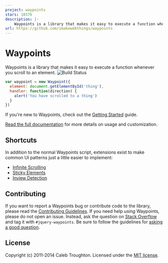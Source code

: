 ```yaml
---
project: waypoints
stars: 10376
description: |-
    Waypoints is a library that makes it easy to execute a function whenever you scroll to an element.
url: https://github.com/imakewebthings/waypoints
---
```


# Waypoints

Waypoints is a library that makes it easy to execute a function whenever you scroll to an element. ![Build Status](https://travis-ci.org/imakewebthings/waypoints.svg)

```js
var waypoint = new Waypoint({
  element: document.getElementById('thing'),
  handler: function(direction) {
    alert('You have scrolled to a thing')
  }
})
```

If you're new to Waypoints, check out the [Getting Started](http://imakewebthings.com/waypoints/guides/getting-started) guide.

[Read the full documentation](http://imakewebthings.com/waypoints/api/waypoint) for more details on usage and customization.

## Shortcuts

In addition to the normal Waypoints script, extensions exist to make common UI patterns just a little easier to implement:

- [Infinite Scrolling](http://imakewebthings.com/waypoints/shortcuts/infinite-scroll)
- [Sticky Elements](http://imakewebthings.com/waypoints/shortcuts/sticky-elements)
- [Inview Detection](http://imakewebthings.com/waypoints/shortcuts/inview)


## Contributing

If you want to report a Waypoints bug or contribute code to the library, please read the [Contributing Guidelines](https://github.com/imakewebthings/waypoints/blob/master/CONTRIBUTING.md). If you need help *using* Waypoints, please do not open an issue. Instead, ask the question on [Stack Overflow](http://stackoverflow.com) and tag it with <code>#jquery-waypoints</code>. Be sure to follow the guidelines for [asking a good question](http://stackoverflow.com/help/how-to-ask).

## License

Copyright (c) 2011-2014 Caleb Troughton. Licensed under the [MIT license](https://github.com/imakewebthings/waypoints/blob/master/licenses.txt).

